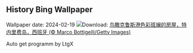 ## History Bing Wallpaper
Wallpaper date: 2024-02-19
![](https://www.bing.com/th?id=OHR.CarnavalTenerife_ZH-CN1559136778_UHD.jpg&w=1000)Download: [鸟瞰克鲁斯港色彩斑斓的房屋，特内里费岛，西班牙 (© Marco Bottigelli/Getty Images)](https://www.bing.com/th?id=OHR.CarnavalTenerife_ZH-CN1559136778_UHD.jpg)

Auto get programm by LtgX
